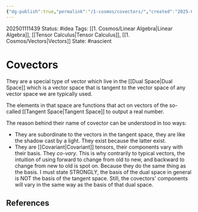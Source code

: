 ```yaml
---
{"dg-publish":true,"permalink":"/1-cosmos/covectors/","created":"2025-01-11T14:38:57.483-05:00","updated":"2025-01-11T22:48:43.335-05:00"}
---
```


202501111439
Status: #idea
Tags: [[1. Cosmos/Linear Algebra\|Linear Algebra]], [[Tensor Calculus\|Tensor Calculus]], [[1. Cosmos/Vectors\|Vectors]]
State: #nascient
# Covectors
They are a special type of vector which live in the [[Dual Space\|Dual Space]] which is a vector space that is tangent to the vector space of any vector space we are typically used.

The elements in that space are functions that act on vectors of the so-called [[Tangent Space\|Tangent Space]] to output a real number.

The reason behind their name of covector can be understood in too ways:
- They are subordinate to the vectors in the tangent space, they are like the shadow cast by a light. They exist because the latter exist.
- They are [[Covariant\|Covariant]] tensors, their components vary with their basis. They *co-vary*. This is why contrarily to typical vectors, the intuition of using forward to change from old to new, and backward to change from new to old is spot on. Because they do the same thing as the basis. 
I must state STRONGLY, the basis of the dual space in general is NOT the basis of the tangent space. Still, the covectors' components will vary in the same way as the basis of that dual space.

## References
